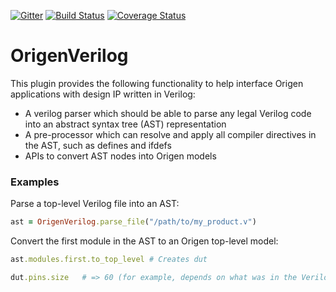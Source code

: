 [![Gitter](https://badges.gitter.im/Join%20Chat.svg)](https://gitter.im/Origen-SDK/users?utm_source=badge&utm_medium=badge&utm_campaign=pr-badge&utm_content=badge)
[![Build Status](https://travis-ci.org/Origen-SDK/origen_verilog.svg?branch=master)](https://travis-ci.org/Origen-SDK/origen_verilog)
[![Coverage Status](https://coveralls.io/repos/github/Origen-SDK/origen_verilog/badge.svg?branch=master)](https://coveralls.io/github/Origen-SDK/origen_verilog?branch=master)

# OrigenVerilog

This plugin provides the following functionality to help interface Origen applications with design
IP written in Verilog:

* A verilog parser which should be able to parse any legal Verilog code into an abstract syntax tree (AST)
  representation
* A pre-processor which can resolve and apply all compiler directives in the AST, such as defines and ifdefs
* APIs to convert AST nodes into Origen models

### Examples

Parse a top-level Verilog file into an AST:

~~~ruby
ast = OrigenVerilog.parse_file("/path/to/my_product.v")
~~~

Convert the first module in the AST to an Origen top-level model:

~~~ruby
ast.modules.first.to_top_level # Creates dut

dut.pins.size   # => 60 (for example, depends on what was in the Verilog source)
~~~
